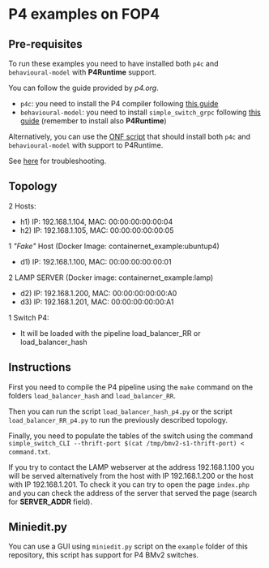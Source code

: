 # P4 examples on FOP4

## Pre-requisites

To run these examples you need to have installed both `p4c` and `behavioural-model` with **P4Runtime** support.

You can follow the guide provided by *p4.org*.

* `p4c`: you need to install the P4 compiler following [this guide](https://github.com/p4lang/p4c)
* `behavioural-model`: you need to install `simple_switch_grpc` following [this guide](https://github.com/p4lang/behavioral-model/tree/master/targets/simple_switch_grpc) (remember to install also **P4Runtime**)

Alternatively, you can use the [ONF script](https://github.com/opennetworkinglab/onos/blob/master/tools/dev/p4vm/install-p4-tools.sh) that should install both `p4c` and `behavioural-model` with support to P4Runtime.

See [here](https://github.com/jafingerhut/p4-guide/blob/master/bin/README-install-troubleshooting.md) for troubleshooting.

## Topology

2 Hosts:

* h1) IP: 192.168.1.104, MAC: 00:00:00:00:00:04
* h2) IP: 192.168.1.105, MAC: 00:00:00:00:00:05

1 *"Fake"* Host (Docker Image: containernet_example:ubuntup4)

* d1) IP: 192.168.1.100, MAC: 00:00:00:00:00:01

2 LAMP SERVER (Docker image: containernet_example:lamp)

* d2) IP: 192.168.1.200, MAC: 00:00:00:00:00:A0
* d3) IP: 192.168.1.201, MAC: 00:00:00:00:00:A1

1 Switch P4:

* It will be loaded with the pipeline load_balancer_RR or load_balancer_hash

## Instructions

First you need to compile the P4 pipeline using the `make` command on the folders `load_balancer_hash` and `load_balancer_RR`.

Then you can run the script `load_balancer_hash_p4.py` or the script `load_balancer_RR_p4.py` to run the previously described topology.

Finally, you need to populate the tables of the switch using the command `simple_switch_CLI --thrift-port $(cat /tmp/bmv2-s1-thrift-port) < command.txt`.

If you try to contact the LAMP webserver at the address 192.168.1.100 you will be served alternatively from the host with IP 192.168.1.200 or the host with IP 192.168.1.201.
To check it you can try to open the page `index.php` and you can check the address of the server that served the page (search for **SERVER_ADDR** field).

## Miniedit.py

You can use a GUI using `miniedit.py` script on the `example` folder of this repository, this script has support for P4 BMv2 switches.
